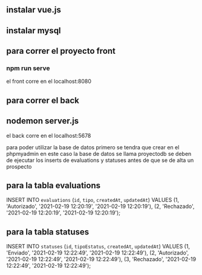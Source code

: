 ## instalar vue.js
## instalar mysql

## para correr el proyecto front
### npm run serve
el front corre en el localhost:8080

## para correr el back 
##  nodemon server.js
el back corre en el localhost:5678

para poder utilizar la base de datos primero se tendra que crear en el phpmyadmin
en este caso la base de datos se llama proyectodb
se deben de ejecutar los inserts de evaluations y statuses antes de que se de alta un prospecto

## para la tabla evaluations
 INSERT INTO `evaluations` (`id`, `tipo`, `createdAt`, `updatedAt`) VALUES
 (1, 'Autorizado', '2021-02-19 12:20:19', '2021-02-19 12:20:19'),
 (2, 'Rechazado', '2021-02-19 12:20:19', '2021-02-19 12:20:19');

## para la tabla statuses
 INSERT INTO `statuses` (`id`, `tipoEstatus`, `createdAt`, `updatedAt`) VALUES
(1, 'Enviado', '2021-02-19 12:22:49', '2021-02-19 12:22:49'),
 (2, 'Autorizado', '2021-02-19 12:22:49', '2021-02-19 12:22:49'),
 (3, 'Rechazado', '2021-02-19 12:22:49', '2021-02-19 12:22:49');



